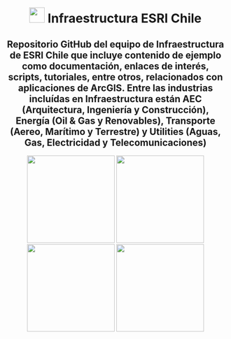 <div id="title" align="center">   <h1><img src="https://yt3.ggpht.com/a/AATXAJwLs_9uMMY1ky9UJG5Wa85aKRF0l__7lRwjsg=s900-c-k-c0xffffffff-no-rj-mo" width="35"/> Infraestructura ESRI Chile</h1></div>

<div id="header" align="center">
  <h2>Repositorio GitHub del equipo de Infraestructura de ESRI Chile que incluye contenido de ejemplo como documentación, enlaces de interés, scripts, tutoriales, entre otros, relacionados con aplicaciones de ArcGIS.    
      Entre las industrias incluídas en Infraestructura están AEC (Arquitectura, Ingeniería y Construcción), Energía (Oil & Gas y Renovables), Transporte (Aereo, Marítimo y Terrestre) y Utilities (Aguas, Gas, Electricidad y Telecomunicaciones)</h2>
    <img src="https://www.esri.com/about/newsroom/wp-content/uploads/2022/03/construction-waste-wherenext-article-1920x10809-1.jpg" width="200"/> <img src="https://www.esri.com/content/dam/esrisites/en-us/infrastructure-management/assets/infrastructure-management-overview-tab-2.png" width="200"/> <img src="https://www.esri.com/content/dam/esrisites/en-us/infrastructure-management/assets/infrastructure-management-overview-tab-transportation.png" width="200"/> <img src="https://www.esri.com/content/dam/esrisites/en-us/infrastructure-management/assets/infrastructure-management-overview-tab-3.png" width="200"/>
</div>
